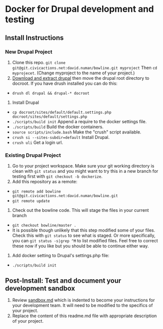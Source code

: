 # Docker for Drupal development and testing

## Install Instructions

### New Drupal Project
1. Clone this repo. `git clone git@git.civicactions.net:david.numan/bowline.git myproject` Then `cd myprojecet`. (Change myproject to the name of your project.)
1. [Download and extract drupal](https://www.drupal.org/start) then move the drupal root directory to docroot. If you have drush installed you can do this:
  - `drush dl drupal && drupal-* docroot`
1. Install Drupal
 - `cp docroot/sites/default/default.settings.php docroot/sites/default/settings.php`
  - `./scripts/build init` Append a require to the docker settings file.
  - `./scripts/build` Build the docker containers.
  - `source scripts/include.bash` Make the "crush" script available.
  - `crush si --sites-subdir=default` Install Drupal.
  - `crush uli` Get a login url.

### Existing Drupal Project
1. Go to your project workspace. Make sure your git working directory is clean with `git status` and you might want to try this in a new branch for testing first with `git checkout -b dockerize`.
1. Add this repository as a remote:
  - `git remote add bowline git@git.civicactions.net:david.numan/bowline.git`
  - `git remote update`
1. Check out the bowline code. This will stage the files in your current branch
  - `git checkout bowline/master .`
  - It is possible though unlikely that this step modified some of your files. Check this with `git status` to see what is staged. Or more specifically, you can `git status -s|grep ^M` to list modified files. Feel free to correct these now if you like but you should be able to continue either way.
1. Add docker setting to Drupal's settings.php file:
  - `./scripts/build init`

## Post-Install: Test and document your development sandbox
1. Review [sandbox.md](sandbox.md ) which is indented to become your instructions for your development team. It will need to be modified to the specifics of your project.
1. Replace the content of this readme.md file with appropriate description of your project.
